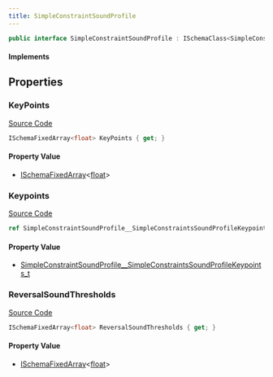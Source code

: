 ```yaml
---
title: SimpleConstraintSoundProfile
---
```


```csharp
public interface SimpleConstraintSoundProfile : ISchemaClass<SimpleConstraintSoundProfile>, ISchemaField, ISchemaClass, INativeHandle
```

#### Implements

## Properties

### KeyPoints

[Source Code](https://github.com/swiftly-solution/swiftlys2/blob/main/managed/src/SwiftlyS2.Generated/Schemas/Interfaces/SimpleConstraintSoundProfile.cs#L19)

```csharp
ISchemaFixedArray<float> KeyPoints { get; }
```

#### Property Value

- [ISchemaFixedArray](/docs/api/shared/schemas/ischemafixedarray-1)<[float](https://learn.microsoft.com/dotnet/api/system.single)>

### Keypoints

[Source Code](https://github.com/swiftly-solution/swiftlys2/blob/main/managed/src/SwiftlyS2.Generated/Schemas/Interfaces/SimpleConstraintSoundProfile.cs#L17)

```csharp
ref SimpleConstraintSoundProfile__SimpleConstraintsSoundProfileKeypoints_t Keypoints { get; }
```

#### Property Value

- [SimpleConstraintSoundProfile__SimpleConstraintsSoundProfileKeypoints_t](/docs/api/shared/schemadefinitions/simpleconstraintsoundprofile__simpleconstraintssoundprofilekeypoints_t)

### ReversalSoundThresholds

[Source Code](https://github.com/swiftly-solution/swiftlys2/blob/main/managed/src/SwiftlyS2.Generated/Schemas/Interfaces/SimpleConstraintSoundProfile.cs#L21)

```csharp
ISchemaFixedArray<float> ReversalSoundThresholds { get; }
```

#### Property Value

- [ISchemaFixedArray](/docs/api/shared/schemas/ischemafixedarray-1)<[float](https://learn.microsoft.com/dotnet/api/system.single)>

